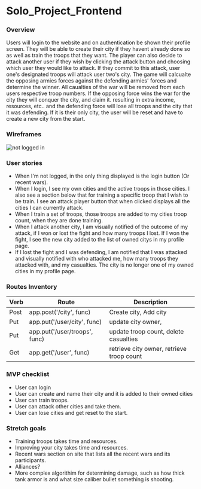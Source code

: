 # Solo_Project_Frontend


### Overview

Users will login to the website and on authentication be shown their profile screen. They will be able to create their city if they havent already done so as well as train the troops that they want. The player can also decide to attack another user if they wish by clicking the attack button and choosing which user they would like to attack. If they commit to this attack, user one's designated troops will attack user two's city. The game will calcualte the opposing armies forces against the defending armies' forces and determine the winner. All caualties of the war will be removed from each users respective troop numbers. If the opposing force wins the war for the city they will conquer the city, and claim it. resulting in extra income, resources, etc.. and the defending force will lose all troops and the city that it was defending. If it is their only city, the user will be reset and have to create a new city from the start.

### Wireframes

![not logged in](https://i.imgur.com/gLcf280.png)

### User stories

- When I'm not logged, in the only thing displayed is the login button (Or recent wars).
- When I login, I see my own cities and the active troops in those cities. I also see a section below that for training a specific troop that I wish to be train. I see an attack player button that when clicked displays all the cities I can currently attack.
- When I train a set of troops, those troops are added to my cities troop count, when they are done training.
- When I attack another city, I am visually notified of the outcome of my attack, if I won or lost the fight and how many troops I lost. If I won the fight, I see the new city added to the list of owned citys in my profile page.
- If I lost the fight and I was defending, I am notified that I was attacked and visually notified with who attacked me, how many troops they attacked with, and my casualties. The city is no longer one of my owned cities in my profile page.

### Routes Inventory

|Verb|Route|Description|
|----|-----------|-----|
|Post| app.post('/city', func) | Create city, Add city|
|Put | app.put('/user/city', func) | update city owner, 
|Put | app.put('/user/troops', func) | update troop count, delete casualties|
|Get | app.get('/user', func) | retrieve city owner, retrieve troop count|


### MVP checklist

- User can login
- User can create and name their city and it is added to their owned cities
- User can train troops.
- User can attack other cities and take them.
- User can lose cities and get reset to the start.


### Stretch goals

- Training troops takes time and resources.
- Improving your city takes time and resources.
- Recent wars section on site that lists all the recent wars and its participants.
- Alliances?
- More complex algorithim for determining damage, such as how thick tank armor is and what size caliber bullet something is shooting.
